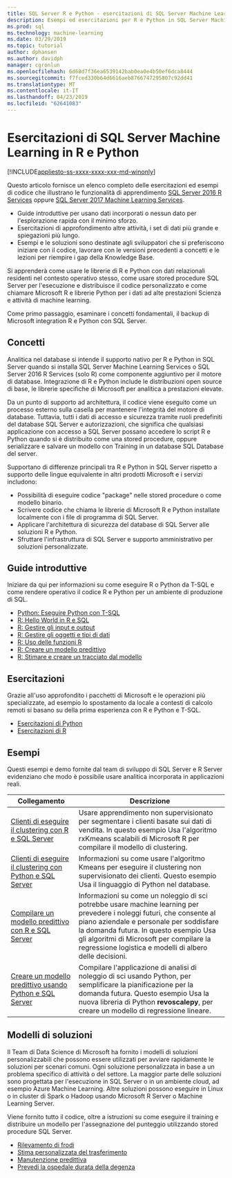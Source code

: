 ```yaml
---
title: SQL Server R e Python - esercitazioni di SQL Server Machine Learning
description: Esempi ed esercitazioni per R e Python in SQL Server Machine Learning Services di scripting.
ms.prod: sql
ms.technology: machine-learning
ms.date: 03/29/2019
ms.topic: tutorial
author: dphansen
ms.author: davidph
manager: cgronlun
ms.openlocfilehash: 6d68d7f36ea6539142bab0ea0e4b50ef6dca8444
ms.sourcegitcommit: f7fced330b64d6616aeb8766747295807c92dd41
ms.translationtype: MT
ms.contentlocale: it-IT
ms.lasthandoff: 04/23/2019
ms.locfileid: "62641083"
---
```

# <a name="sql-server-machine-learning-tutorials-in-r-and-python"></a>Esercitazioni di SQL Server Machine Learning in R e Python
[!INCLUDE[appliesto-ss-xxxx-xxxx-xxx-md-winonly](../../includes/appliesto-ss-xxxx-xxxx-xxx-md-winonly.md)]

Questo articolo fornisce un elenco completo delle esercitazioni ed esempi di codice che illustrano le funzionalità di apprendimento [SQL Server 2016 R Services](../install/sql-r-services-windows-install.md) oppure [SQL Server 2017 Machine Learning Services](../install/sql-machine-learning-services-windows-install.md). 

+ Guide introduttive per usano dati incorporati o nessun dato per l'esplorazione rapida con il minimo sforzo.
+ Esercitazioni di approfondimento altre attività, i set di dati più grande e spiegazioni più lungo.
+ Esempi e le soluzioni sono destinate agli sviluppatori che si preferiscono iniziare con il codice, lavorare con le versioni precedenti a concetti e le lezioni per riempire i gap della Knowledge Base.

Si apprenderà come usare le librerie di R e Python con dati relazionali residenti nel contesto operativo stesso, come usare stored procedure SQL Server per l'esecuzione e distribuisce il codice personalizzato e come chiamare Microsoft R e librerie Python per i dati ad alte prestazioni Scienza e attività di machine learning.

Come primo passaggio, esaminare i concetti fondamentali, il backup di Microsoft integration R e Python con SQL Server.

## <a name="concepts"></a>Concetti

Analitica nel database si intende il supporto nativo per R e Python in SQL Server quando si installa SQL Server Machine Learning Services o SQL Server 2016 R Services (solo R) come componente aggiuntivo per il motore di database. Integrazione di R e Python include le distribuzioni open source di base, le librerie specifiche di Microsoft per analitica a prestazioni elevate.

Da un punto di supporto ad architettura, il codice viene eseguito come un processo esterno sulla casella per mantenere l'integrità del motore di database. Tuttavia, tutti i dati di accesso e sicurezza tramite ruoli predefiniti del database SQL Server e autorizzazioni, che significa che qualsiasi applicazione con accesso a SQL Server possano accedere lo script R e Python quando si è distribuito come una stored procedure, oppure serializzare e salvare un modello con Training in un database SQL Database del server.

Supportano di differenze principali tra R e Python in SQL Server rispetto a supporto delle lingue equivalente in altri prodotti Microsoft e i servizi includono:

+ Possibilità di eseguire codice "package" nelle stored procedure o come modello binario.
+ Scrivere codice che chiama le librerie di Microsoft R e Python installate localmente con i file di programma di SQL Server.
+ Applicare l'architettura di sicurezza del database di SQL Server alle soluzioni R e Python.
+ Sfruttare l'infrastruttura di SQL Server e supporto amministrativo per soluzioni personalizzate.

## <a name="quickstarts"></a>Guide introduttive

Iniziare da qui per informazioni su come eseguire R o Python da T-SQL e come rendere operativo il codice R e Python per un ambiente di produzione di SQL.

+ [Python: Eseguire Python con T-SQL](run-python-using-t-sql.md)
+ [R: Hello World in R e SQL](rtsql-using-r-code-in-transact-sql-quickstart.md)
+ [R: Gestire gli input e output](rtsql-working-with-inputs-and-outputs.md)
+ [R: Gestire gli oggetti e tipi di dati](rtsql-r-and-sql-data-types-and-data-objects.md)
+ [R: Uso delle funzioni R](rtsql-using-r-functions-with-sql-server-data.md)
+ [R: Creare un modello predittivo](rtsql-create-a-predictive-model-r.md)
+ [R: Stimare e creare un tracciato dal modello](rtsql-predict-and-plot-from-model.md)

## <a name="tutorials"></a>Esercitazioni

Grazie all'uso approfondito i pacchetti di Microsoft e le operazioni più specializzate, ad esempio lo spostamento da locale a contesti di calcolo remoti si basano su della prima esperienza con R e Python e T-SQL.

+ [Esercitazioni di Python](sql-server-python-tutorials.md)
+ [Esercitazioni di R](sql-server-r-tutorials.md)

<a name ="bkmk_samples"></a>

## <a name="samples"></a>Esempi

Questi esempi e demo fornite dal team di sviluppo di SQL Server e R Server evidenziano che modo è possibile usare analitica incorporata in applicazioni reali.

| Collegamento | Descrizione | 
|------|-------------|
| [Clienti di eseguire il clustering con R e SQL Server](https://microsoft.github.io/sql-ml-tutorials/R/customerclustering/) | Usare apprendimento non supervisionato per segmentare i clienti basate sui dati di vendita. In questo esempio Usa l'algoritmo rxKmeans scalabili di Microsoft R per compilare il modello di clustering. |
| [Clienti di eseguire il clustering con Python e SQL Server](https://microsoft.github.io/sql-ml-tutorials/python/customerclustering/) | Informazioni su come usare l'algoritmo Kmeans per eseguire il clustering non supervisionato dei clienti. Questo esempio Usa il linguaggio di Python nel database.| SQL Server 2017 |
| [Compilare un modello predittivo con R e SQL Server](https://microsoft.github.io/sql-ml-tutorials/R/rentalprediction) | Informazioni su come un noleggio di sci potrebbe usare machine learning per prevedere i noleggi futuri, che consente al piano aziendale e personale per soddisfare la domanda futura. In questo esempio Usa gli algoritmi di Microsoft per compilare la regressione logistica e modelli di albero delle decisioni. | 
| [Creare un modello predittivo usando Python e SQL Server](https://microsoft.github.io/sql-ml-tutorials/python/rentalprediction/) | Compilare l'applicazione di analisi di noleggio di sci usando Python, per semplificare la pianificazione per la domanda futura. Questo esempio Usa la nuova libreria di Python **revoscalepy**, per creare un modello di regressione lineare. | 

<a name="bkmk_solutions"></a>

## <a name="solution-templates"></a>Modelli di soluzioni

Il Team di Data Science di Microsoft ha fornito i modelli di soluzioni personalizzabili che possono essere utilizzati per avviare rapidamente le soluzioni per scenari comuni. Ogni soluzione personalizzata in base a un problema specifico di attività o del settore. La maggior parte delle soluzioni sono progettata per l'esecuzione in SQL Server o in un ambiente cloud, ad esempio Azure Machine Learning. Altre soluzioni possono eseguire in Linux o in cluster di Spark o Hadoop usando Microsoft R Server o Machine Learning Server.

Viene fornito tutto il codice, oltre a istruzioni su come eseguire il training e distribuire un modello per l'assegnazione del punteggio utilizzando stored procedure SQL Server.

+ [Rilevamento di frodi](https://gallery.cortanaanalytics.com/Tutorial/Online-Fraud-Detection-Template-with-SQL-Server-R-Services-1)
+ [Stima personalizzata del trasferimento](https://gallery.cortanaanalytics.com/Tutorial/Customer-Churn-Prediction-Template-with-SQL-Server-R-Services-1)
+ [Manutenzione predittiva](https://gallery.cortanaanalytics.com/Tutorial/Predictive-Maintenance-Template-with-SQL-Server-R-Services-1)
+ [Prevedi la ospedale durata della degenza](https://gallery.cortanaintelligence.com/Solution/Predicting-Length-of-Stay-in-Hospitals-1)

